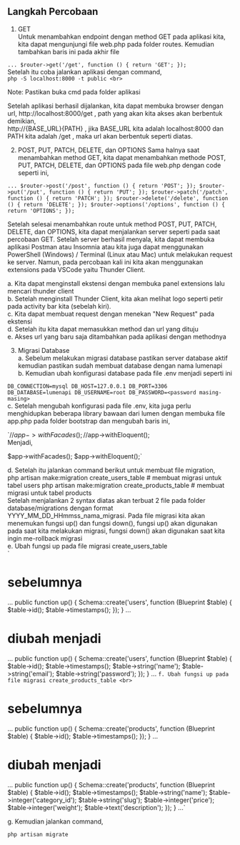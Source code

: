 ## Langkah Percobaan 
1. GET <br>
Untuk menambahkan endpoint dengan method GET pada aplikasi kita, kita dapat mengunjungi file web.php pada folder routes. Kemudian tambahkan baris ini pada akhir file <br>

`...
$router->get('/get', function () {
return 'GET';
});`
<br>
Setelah itu coba jalankan aplikasi dengan command,<br>
`php -S localhost:8000 -t public
<br>`

Note: Pastikan buka cmd pada folder aplikasi<br>

Setelah aplikasi berhasil dijalankan, kita dapat membuka browser dengan url,
http://localhost:8000/get , path yang akan kita akses akan berbentuk demikian, <br>
http://{BASE_URL}{PATH} , jika BASE_URL kita adalah localhost:8000 dan PATH kita
adalah /get , maka url akan berbentuk seperti diatas. <br>

2. POST, PUT, PATCH, DELETE, dan OPTIONS
Sama halnya saat menambahkan method GET, kita dapat menambahkan methode
POST, PUT, PATCH, DELETE, dan OPTIONS pada file web.php dengan code seperti
ini, <br>

`...
$router->post('/post', function () {
return 'POST';
});
$router->put('/put', function () {
return 'PUT';
});
$router->patch('/patch', function () {
return 'PATCH';
});
$router->delete('/delete', function () {
return 'DELETE';
});
$router->options('/options', function () {
return 'OPTIONS';
});`
<br>

Setelah selesai menambahkan route untuk method POST, PUT, PATCH, DELETE, dan
OPTIONS, kita dapat menjalankan server seperti pada saat percobaan GET. Setelah
server berhasil menyala, kita dapat membuka aplikasi Postman atau Insomnia atau kita
juga dapat menggunakan PowerShell (Windows) / Terminal (Linux atau Mac) untuk
melakukan request ke server. Namun, pada percobaan kali ini kita akan menggunakan
extensions pada VSCode yaitu Thunder Client. <br>

a. Kita dapat menginstall ekstensi dengan membuka panel extensions lalu mencari
thunder client <br>
b. Setelah menginstall Thunder Client, kita akan melihat logo seperti petir pada
activity bar kita (sebelah kiri). <br>
c. Kita dapat membuat request dengan menekan "New Request" pada ekstensi <br>
d. Setelah itu kita dapat memasukkan method dan url yang dituju <br>
e. Akses url yang baru saja ditambahkan pada aplikasi dengan methodnya <br>

3. Migrasi Database <br>
a. Sebelum melakukan migrasi database pastikan server database aktif kemudian
pastikan sudah membuat database dengan nama lumenapi <br>
b. Kemudian ubah konfigurasi database pada file .env menjadi seperti ini <br>

`DB_CONNECTION=mysql
DB_HOST=127.0.0.1
DB_PORT=3306
DB_DATABASE=lumenapi
DB_USERNAME=root
DB_PASSWORD=<password masing-masing>`
<br>
c. Setelah mengubah konfigurasi pada file .env, kita juga perlu menghidupkan
beberapa library bawaan dari lumen dengan membuka file app.php pada folder
bootstrap dan mengubah baris ini, <br>

`//$app->withFacades();
//$app->withEloquent();
<br>
Menjadi, <br>

$app->withFacades();
$app->withEloquent();`

d. Setelah itu jalankan command berikut untuk membuat file migration, <br>
php artisan make:migration create_users_table # membuat migrasi untuk tabel users
php artisan make:migration create_products_table # membuat migrasi untuk tabel products <br>
Setelah menjalankan 2 syntax diatas akan terbuat 2 file pada folder
database/migrations dengan format YYYY_MM_DD_HHmmss_nama_migrasi. Pada
file migrasi kita akan menemukan fungsi up() dan fungsi down(), fungsi up() akan
digunakan pada saat kita melakukan migrasi, fungsi down() akan digunakan saat
kita ingin me-rollback migrasi <br>
e. Ubah fungsi up pada file migrasi create_users_table <br>
`
# sebelumnya
...
public function up()
{
Schema::create('users', function (Blueprint $table) {
$table->id();
$table->timestamps();
});
}
...
# diubah menjadi
...
public function up()
{
Schema::create('users', function (Blueprint $table) {
$table->id();
$table->timestamps();
$table->string('name');
$table->string('email');
$table->string('password');
});
}
...
`
f. Ubah fungsi up pada file migrasi create_products_table <br>
`
# sebelumnya
...
public function up()
{
Schema::create('products', function (Blueprint $table) {
$table->id();
$table->timestamps();
});
}
...
# diubah menjadi
...
public function up()
{
Schema::create('products', function (Blueprint $table) {
$table->id();
$table->timestamps();
$table->string('name');
$table->integer('category_id');
$table->string('slug');
$table->integer('price');
$table->integer('weight');
$table->text('description');
});
}
...`

g. Kemudian jalankan command, <br>

`php artisan migrate`
